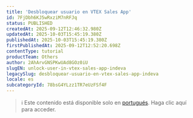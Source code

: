 ```yaml
---
title: 'Desbloquear usuario en VTEX Sales App'
id: 7FjDbh6KJ5wRxziM7nRFJq
status: PUBLISHED
createdAt: 2025-09-12T12:46:32.980Z
updatedAt: 2025-10-03T15:45:19.380Z
publishedAt: 2025-10-03T15:45:19.380Z
firstPublishedAt: 2025-09-12T12:52:20.698Z
contentType: tutorial
productTeam: Others
author: 2AhArvGNSPKwUAd8GOz0iU
slugEN: unlock-user-in-vtex-sales-app-indeva
legacySlug: desbloquear-usuario-en-vtex-sales-app-indeva
locale: es
subcategoryId: 78bsG4YLzz1TR7eUzFSf4F
---
```


> ℹ️ Este contenido está disponible solo en [portugués](/pt/tutorial/untitled-entry-2025-09-12-at-12-46-32-indeva--7FjDbh6KJ5wRxziM7nRFJq). Haga clic aquí para acceder.
